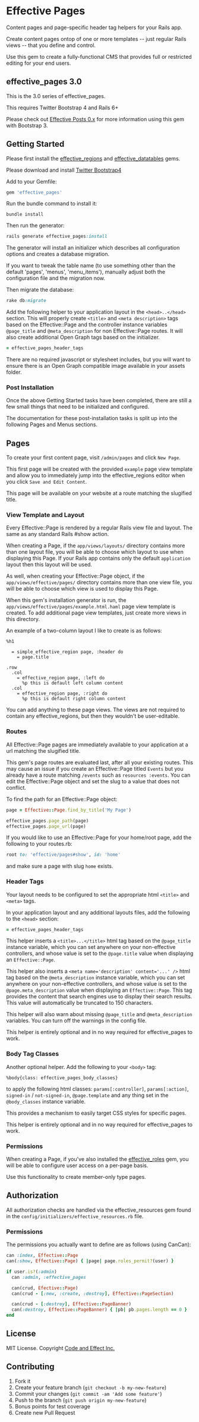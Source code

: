 # Effective Pages

Content pages and page-specific header tag helpers for your Rails app.

Create content pages ontop of one or more templates -- just regular Rails views -- that you define and control.

Use this gem to create a fully-functional CMS that provides full or restricted editing for your end users.


## effective_pages 3.0

This is the 3.0 series of effective_pages.

This requires Twitter Bootstrap 4 and Rails 6+

Please check out [Effective Posts 0.x](https://github.com/code-and-effect/effective_posts/tree/bootstrap3) for more information using this gem with Bootstrap 3.
## Getting Started

Please first install the [effective_regions](https://github.com/code-and-effect/effective_regions) and [effective_datatables](https://github.com/code-and-effect/effective_datatables) gems.

Please download and install [Twitter Bootstrap4](http://getbootstrap.com)

Add to your Gemfile:

```ruby
gem 'effective_pages'
```

Run the bundle command to install it:

```console
bundle install
```

Then run the generator:

```ruby
rails generate effective_pages:install
```

The generator will install an initializer which describes all configuration options and creates a database migration.

If you want to tweak the table name (to use something other than the default 'pages', 'menus', 'menu_items'), manually adjust both the configuration file and the migration now.

Then migrate the database:

```ruby
rake db:migrate
```

Add the following helper to your application layout in the `<head>..</head>` section.  This will properly create `<title>` and `<meta description>` tags based on the Effective::Page and the controller instance variables `@page_title` and `@meta_description` for non Effective::Page routes. It will also create additional Open Graph tags based on the initializer.

```ruby
= effective_pages_header_tags
```

There are no required javascript or stylesheet includes, but you will want to ensure there is an Open Graph compatible image available in your assets folder.


### Post Installation

Once the above Getting Started tasks have been completed, there are still a few small things that need to be initialized and configured.

The documentation for these post-installation tasks is split up into the following Pages and Menus sections.


## Pages

To create your first content page, visit `/admin/pages` and click `New Page`.

This first page will be created with the provided `example` page view template and allow you to immediately jump into the effective_regions editor when you click `Save and Edit Content`.

This page will be available on your website at a route matching the slugified title.

### View Template and Layout

Every Effective::Page is rendered by a regular Rails view file and layout.  The same as any standard Rails #show action.

When creating a Page, if the `app/views/layouts/` directory contains more than one layout file, you will be able to choose which layout to use when displaying this Page.  If your Rails app contains only the default `application` layout then this layout will be used.

As well, when creating your Effective::Page object, if the `app/views/effective/pages/` directory contains more than one view file, you will be able to choose which view is used to display this Page.

When this gem's installation generator is run, the `app/views/effective/pages/example.html.haml` page view template is created.  To add additional page view templates, just create more views in this directory.

An example of a two-column layout I like to create is as follows:

```haml
%h1

  = simple_effective_region page, :header do
    = page.title

.row
  .col
    = effective_region page, :left do
      %p this is default left column content
  .col
    = effective_region page, :right do
      %p this is default right column content
```

You can add anything to these page views. The views are not required to contain any effective_regions, but then they wouldn't be user-editable.

### Routes

All Effective::Page pages are immediately available to your application at a url matching the slugified title.

This gem's page routes are evaluated last, after all your existing routes.  This may cause an issue if you create an Effective::Page titled `Events` but you already have a route matching `/events` such as `resources :events`.  You can edit the Effective::Page object and set the slug to a value that does not conflict.

To find the path for an Effective::Page object:

```ruby
page = Effective::Page.find_by_title('My Page')

effective_pages.page_path(page)
effective_pages.page_url(page)
```

If you would like to use an Effective::Page for your home/root page, add the following to your routes.rb:

```ruby
root to: 'effective/pages#show', id: 'home'
```

and make sure a page with slug `home` exists.


### Header Tags

Your layout needs to be configured to set the appropriate html `<title>` and `<meta>` tags.

In your application layout and any additional layouts files, add the following to the `<head>` section:

```ruby
= effective_pages_header_tags
```

This helper inserts a `<title>...</title>` html tag based on the `@page_title` instance variable, which you can set anywhere on your non-effective controllers, and whose value is set to the `@page.title` value when displaying an `Effective::Page`.

This helper also inserts a `<meta name='description' content='...' />` html tag based on the `@meta_description` instance variable, which you can set anywhere on your non-effective controllers, and whose value is set to the `@page.meta_description` value when displaying an `Effective::Page`.  This tag provides the content that search engines use to display their search results.  This value will automatically be truncated to 150 characters.

This helper will also warn about missing `@page_title` and `@meta_description` variables.  You can turn off the warnings in the config file.

This helper is entirely optional and in no way required for effective_pages to work.

### Body Tag Classes

Another optional helper. Add the following to your `<body>` tag:

```haml
%body{class: effective_pages_body_classes}
```

to apply the following html classes:  `params[:controller]`, `params[:action]`, `signed-in` / `not-signed-in`, `@page.template` and any thing set in the `@body_classes` instance variable.

This provides a mechanism to easily target CSS styles for specific pages.

This helper is entirely optional and in no way required for effective_pages to work.

### Permissions

When creating a Page, if you've also installed the [effective_roles](https://github.com/code-and-effect/effective_roles) gem, you will be able to configure user access on a per-page basis.

Use this functionality to create member-only type pages.

## Authorization

All authorization checks are handled via the effective_resources gem found in the `config/initializers/effective_resources.rb` file.

### Permissions

The permissions you actually want to define are as follows (using CanCan):

```ruby
can :index, Effective::Page
can(:show, Effective::Page) { |page| page.roles_permit?(user) }

if user.is?(:admin)
  can :admin, :effective_pages

  can(crud, Efective::Page)
  can(crud - [:new, :create, :destroy], Effective::PageSection)

  can(crud - [:destroy], Effective::PageBanner)
  can(:destroy, Effective::PageBanner) { |pb| pb.pages.length == 0 }
end
```

## License

MIT License.  Copyright [Code and Effect Inc.](http://www.codeandeffect.com/)

## Contributing

1. Fork it
2. Create your feature branch (`git checkout -b my-new-feature`)
3. Commit your changes (`git commit -am 'Add some feature'`)
4. Push to the branch (`git push origin my-new-feature`)
5. Bonus points for test coverage
6. Create new Pull Request
